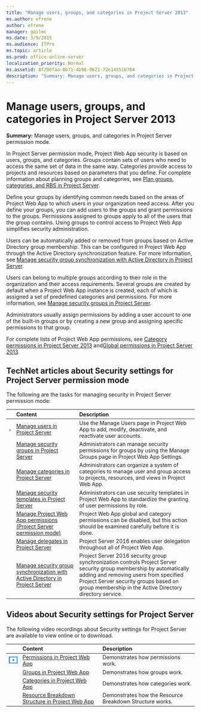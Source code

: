 ```yaml
---
title: "Manage users, groups, and categories in Project Server 2013"
ms.author: efrene
author: efrene
manager: gailmc
ms.date: 3/9/2015
ms.audience: ITPro
ms.topic: article
ms.prod: office-online-server
localization_priority: Normal
ms.assetid: 8f290faa-8b71-4b98-9621-72e14551b784
description: "Summary: Manage users, groups, and categories in Project Server permission mode."
---
```


# Manage users, groups, and categories in Project Server 2013
 
 **Summary:** Manage users, groups, and categories in Project Server permission mode.
  
In Project Server permission mode, Project Web App security is based on users, groups, and categories. Groups contain sets of users who need to access the same set of data in the same way. Categories provide access to projects and resources based on parameters that you define. For complete information about planning groups and categories, see [Plan groups, categories, and RBS in Project Server](plan-groups-categories-and-rbs-in-project-server.md).
  
Define your groups by identifying common needs based on the areas of Project Web App to which users in your organization need access. After you define your groups, you can add users to the groups and grant permissions to the groups. Permissions assigned to groups apply to all of the users that the group contains. Using groups to control access to Project Web App simplifies security administration. 
  
Users can be automatically added or removed from groups based on Active Directory group membership. This can be configured in Project Web App through the Active Directory synchronization feature. For more information, see [Manage security group synchronization with Active Directory in Project Server](manage-security-group-synchronization-with-active-directory-in-project-server.md).
  
Users can belong to multiple groups according to their role in the organization and their access requirements. Several groups are created by default when a Project Web App instance is created, each of which is assigned a set of predefined categories and permissions. For more information, see [Manage security groups in Project Server](manage-security-groups-in-project-server.md).
  
Administrators usually assign permissions by adding a user account to one of the built-in groups or by creating a new group and assigning specific permissions to that group.
  
For complete lists of Project Web App permissions, see [Category permissions in Project Server 2013](category-permissions-in-project-server-2013.md) and[Global permissions in Project Server 2013](global-permissions-in-project-server-2013.md).
  
## TechNet articles about Security settings for Project Server permission mode

The following are the tasks for managing security in Project Server permission mode:
  
||**Content**|**Description**|
|:-----|:-----|:-----|
|![Building blocks](images/mod_icon_buildingblock_M.png)|[Manage users in Project Server](manage-users-in-project-server.md) <br/> |Use the Manage Users page in Project Web App to add, modify, deactivate, and reactivate user accounts.  <br/> |
||[Manage security groups in Project Server](manage-security-groups-in-project-server.md) <br/> |Administrators can manage security permissions for groups by using the Manage Groups page in Project Web App Settings.  <br/> |
||[Manage categories in Project Server](manage-categories-in-project-server.md) <br/> |Administrators can organize a system of categories to manage user and group access to projects, resources, and views in Project Web App.  <br/> |
||[Manage security templates in Project Server](manage-security-templates-in-project-server.md) <br/> |Administrators can use security templates in Project Web App to standardize the granting of user permissions by role.  <br/> |
||[Manage Project Web App permissions (Project Server permission mode)](manage-project-web-app-permissions-project-server-permission-mode.md) <br/> |Project Web App global and category permissions can be disabled, but this action should be examined carefully before it is done.  <br/> |
||[Manage delegates in Project Server](manage-delegates-in-project-server.md) <br/> |Project Server 2016 enables user delegation throughout all of Project Web App.  <br/> |
||[Manage security group synchronization with Active Directory in Project Server](manage-security-group-synchronization-with-active-directory-in-project-server.md) <br/> |Project Server 2016 security group synchronization controls Project Server security group membership by automatically adding and removing users from specified Project Server security groups based on group membership in the Active Directory directory service.  <br/> |
   
## Videos about Security settings for Project Server

The following video recordings about Security settings for Project Server are available to view online or to download. 
  
||**Content**|**Description**|
|:-----|:-----|:-----|
|![Video (play button) icon](images/mod_icon_video_M.png)|[Permissions in Project Web App](plan-groups-categories-and-rbs-in-project-server.md#section2) <br/> |Demonstrates how permissions work.  <br/> |
||[Groups in Project Web App](plan-groups-categories-and-rbs-in-project-server.md#section1) <br/> |Demonstrates how groups work.  <br/> |
||[Categories in Project Web App](plan-groups-categories-and-rbs-in-project-server.md#section3) <br/> |Demonstrates how categories work.  <br/> |
||[Resource Breakdown Structure in Project Web App](plan-groups-categories-and-rbs-in-project-server.md#section5) <br/> |Demonstrates how the Resource Breakdown Structure works.  <br/> |
   

